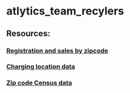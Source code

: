 # atlytics_team_recylers

## Resources:

### [Registration and sales by zipcode](https://www.atlasevhub.com/materials/state-ev-registration-data/)
### [Charging location data](https://openchargemap.org/site/develop/api)
### [Zip code Census data](https://data.census.gov/cedsci/table?q=&g=0400000US13,23_8600000US80003&table=S0101&tid=ACSST1Y2018.S0101&layer=zcta5&hidePreview=false&cid=S0101_C01_001E&vintage=2018&lastDisplayedRow=16)


